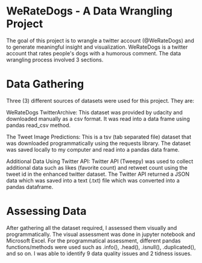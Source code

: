 # WeRateDogs - A Data Wrangling Project

The goal of this project is to wrangle a twitter account (@WeRateDogs) and to generate meaningful insight and visualization. WeRateDogs is a twitter account that rates people's dogs with a humorous comment. The data wrangling process involved 3 sections.

# Data Gathering
Three (3) different sources of datasets were used for this project. They are:

WeRateDogs TwitterArchive: This dataset was provided by udacity and downloaded manually as a csv format. It was read into a data frame using pandas read_csv method.

The Tweet Image Predictions: This is a tsv (tab separated file) dataset that was downloaded programmatically using the requests library. The dataset was saved locally to my computer and read into a pandas data frame.

Additional Data Using Twitter API: Twitter API (Tweepy) was used to collect additional data such as likes (favorite count) and retweet count using the tweet id in the enhanced twitter dataset. The Twitter API returned a JSON data which was saved into a text (.txt) file which was converted into a pandas dataframe.

# Assessing Data
After gathering all the dataset required, I assessed them visually and programmatically. The visual assessment was done in jupyter notebook and Microsoft Excel. For the programmatical assessment, different pandas functions/methods were used such as .info(), .head(), .isnull(), .duplicated(), and so on. I was able to identify 9 data quality issues and 2 tidness issues.
